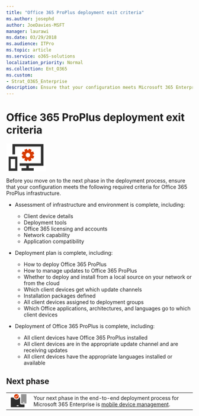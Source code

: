 ```yaml
---
title: "Office 365 ProPlus deployment exit criteria"
ms.author: josephd
author: JoeDavies-MSFT
manager: laurawi
ms.date: 03/29/2018
ms.audience: ITPro
ms.topic: article
ms.service: o365-solutions
localization_priority: Normal
ms.collection: Ent_O365
ms.custom:
- Strat_O365_Enterprise
description: Ensure that your configuration meets Microsoft 365 Enterprise criteria for Office 365 ProPlus infrastructure.
---
```


# Office 365 ProPlus deployment exit criteria

![](./media/deploy-foundation-infrastructure/O365proplus_icon-small.png)

Before you move on to the next phase in the deployment process, ensure that your configuration meets the following required criteria for Office 365 ProPlus infrastructure.

- Assessment of infrastructure and environment is complete, including:

    - Client device details
    - Deployment tools
    - Office 365 licensing and accounts
    - Network capability
    - Application compatibility

- Deployment plan is complete, including:

    - How to deploy Office 365 ProPlus
    - How to manage updates to Office 365 ProPlus
    - Whether to deploy and install from a local source on your network or from the cloud
    - Which client devices get which update channels
    - Installation packages defined
    - All client devices assigned to deployment groups
    - Which Office applications, architectures, and languages go to which client devices

- Deployment of Office 365 ProPlus is complete, including:

    - All client devices have Office 365 ProPlus installed
    - All client devices are in the appropriate update channel and are receiving updates
    - All client devices have the appropriate languages installed or available

## Next phase 


|||
|:-------|:-----|
|![](./media/deploy-foundation-infrastructure/mobiledevicemgmt_icon-small.png)| Your next phase in the end-to-end deployment process for Microsoft 365 Enterprise is [mobile device management](mobility-infrastructure.md). |
